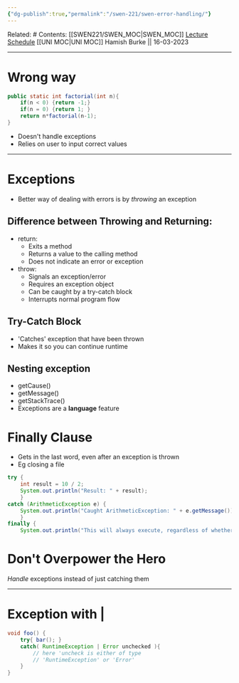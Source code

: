 ```yaml
---
{"dg-publish":true,"permalink":"/swen-221/swen-error-handling/"}
---
```


Related: #
Contents: [[SWEN221/SWEN_MOC\|SWEN_MOC]]
[Lecture Schedule](https://ecs.wgtn.ac.nz/Courses/SWEN221_2023T1/LectureSchedule)
[[UNI MOC\|UNI MOC]]
Hamish Burke || 16-03-2023
***

# Wrong way

```java
public static int factorial(int n){
	if(n < 0) {return -1;}
	if(n = 0) {return 1; }
	return n*factorial(n-1);
}
```

- Doesn't handle exceptions
- Relies on user to input correct values

***

# Exceptions

- Better way of dealing with errors is by *throwing* an exception

## Difference between Throwing and Returning:

-   return:
    -   Exits a method
    -   Returns a value to the calling method
    -   Does not indicate an error or exception
-   throw:
    -   Signals an exception/error
    -   Requires an exception object
    -   Can be caught by a try-catch block
    -   Interrupts normal program flow

## Try-Catch Block

- 'Catches' exception that have been thrown
- Makes it so you can continue runtime

## Nesting exception

- getCause()
- getMessage()
- getStackTrace()
- Exceptions are a **language** feature

# Finally Clause

- Gets in the last word, even after an exception is thrown
- Eg closing a file

```java
try { 
	int result = 10 / 2; 
	System.out.println("Result: " + result); 
	} 
catch (ArithmeticException e) { 
	System.out.println("Caught ArithmeticException: " + e.getMessage()); 
	} 
finally { 
	System.out.println("This will always execute, regardless of whether an exception occurred or not."); }
```

# Don't Overpower the Hero

*Handle* exceptions instead of just catching them


***

# Exception with |

```java
void foo() {
	try{ bar(); }
	catch( RuntimeException | Error unchecked ){
		// here 'uncheck is either of type
		// 'RuntimeException' or 'Error'
	}
}
```

